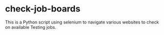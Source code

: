 # check-job-boards
This is a Python script using selenium to navigate various websites to check on available Testing jobs.
